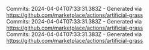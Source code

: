 Commits: 2024-04-04T07:33:31.383Z - Generated via https://github.com/marketplace/actions/artificial-grass
<br>
Commits: 2024-04-04T07:33:31.383Z - Generated via https://github.com/marketplace/actions/artificial-grass
<br>
Commits: 2024-04-04T07:33:31.383Z - Generated via https://github.com/marketplace/actions/artificial-grass
<br>
